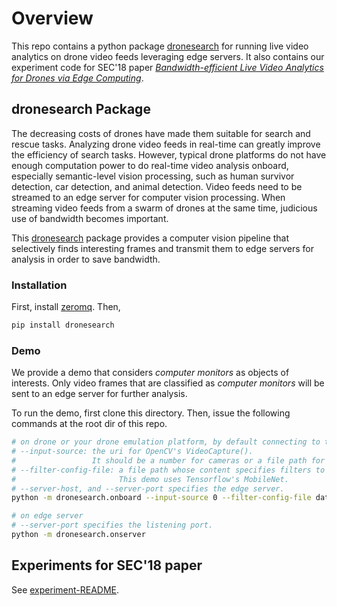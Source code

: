 # Overview

This repo contains a python package [dronesearch](dronesearch) for running live
video analytics on drone video feeds leveraging edge servers. It also contains
our experiment code for SEC'18 paper *[Bandwidth-efficient Live Video Analytics
for Drones via Edge Computing](https://ieeexplore.ieee.org/document/8567664)*.

## dronesearch Package

The decreasing costs of drones have made them suitable for search and rescue
tasks. Analyzing drone video feeds in real-time can greatly improve the
efficiency of search tasks. However, typical drone platforms do not have enough
computation power to do real-time video analysis onboard, especially
semantic-level vision processing, such as human survivor detection, car
detection, and animal detection. Video feeds need to be streamed to an edge
server for computer vision processing. When streaming video feeds from a swarm
of drones at the same time, judicious use of bandwidth becomes important.

This [dronesearch](dronesearch) package provides a computer vision pipeline that
selectively finds interesting frames and transmit them to edge servers for
analysis in order to save bandwidth.

### Installation

First, install [zeromq](https://zeromq.org/download/). Then,

```bash
pip install dronesearch
```

### Demo

We provide a demo that considers *computer monitors* as objects of interests.
Only video frames that are classified as *computer monitors* will be sent to an
edge server for further analysis.

To run the demo, first clone this directory. Then, issue the following commands
at the root dir of this repo.

```bash
# on drone or your drone emulation platform, by default connecting to tcp://localhost:9000
# --input-source: the uri for OpenCV's VideoCapture(). 
#                 It should be a number for cameras or a file path for videos.
# --filter-config-file: a file path whose content specifies filters to run on the drone.
#                       This demo uses Tensorflow's MobileNet.
# --server-host, and --server-port specifies the edge server.
python -m dronesearch.onboard --input-source 0 --filter-config-file data/cfg/filter_config.ini

# on edge server
# --server-port specifies the listening port.
python -m dronesearch.onserver
```

## Experiments for SEC'18 paper

See [experiment-README](experiment-README.md).
